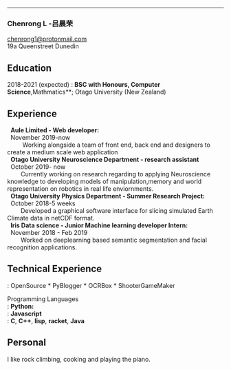 -----------------------------------------------------
### Chenrong L -吕晨荣
chenrong1@protonmail.com<br/>
19a Queenstreet Dunedin<br/>

Education
---------

2018-2021 (expected)
:   **BSC with Honours, Computer Science**,Mathmatics**; Otago University (New Zealand)


Experience
----------
&nbsp;&nbsp;**Aule Limited - Web developer:**<br/>
&nbsp;&nbsp;November 2019-now<br/>
&nbsp;&nbsp;&nbsp;&nbsp;&nbsp;&nbsp;&nbsp;&nbsp;
Working alongside a team of front end, back end and designers to create a medium scale web application<br/>
&nbsp;&nbsp;**Otago University Neuroscience Department - research assistant**<br/>
&nbsp;&nbsp;October 2019- now<br/>
&nbsp;&nbsp;&nbsp;&nbsp;&nbsp;&nbsp;&nbsp;&nbsp;Currently working on research regarding to applying Neuroscience knowledge to developing models of 
manipulation,memory and world representation on robotics in real life enviornments.<br/>
&nbsp;&nbsp;**Otago University Physics Department - Summer Research Project:**<br/>
&nbsp;&nbsp;October 2018-5 weeks<br/>
&nbsp;&nbsp;&nbsp;&nbsp;&nbsp;&nbsp;&nbsp;&nbsp;Developed a graphical software interface for slicing simulated Earth Climate data in netCDF format.<br/>
&nbsp;&nbsp;**Iris Data science - Junior Machine learning developer Intern:**<br/>
&nbsp;&nbsp;November 2018 - Feb 2019 <br/>
&nbsp;&nbsp;&nbsp;&nbsp;&nbsp;&nbsp;&nbsp;&nbsp;Worked on deeplearning based semantic segmentation and facial recognition applications.

Technical Experience
--------------------
:   OpenSource
    * PyBlogger
    * OCRBox
    * ShooterGameMaker

Programming Languages<br/>
:   **Python:** <br/>
:   **Javascript** <br/>
:   **C**, **C++**, **lisp**, **racket**, **Java**


Personal
----------------------------------------
I like rock climbing, cooking and playing the piano.


